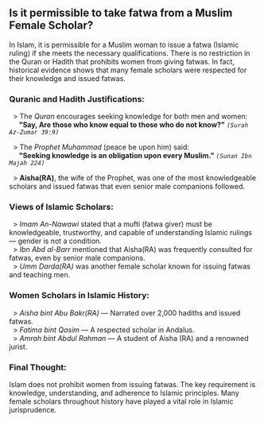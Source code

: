 ## **Is it permissible to take fatwa from a Muslim Female Scholar?**
In Islam, it is permissible for a Muslim woman to issue a fatwa (Islamic ruling) if she meets the necessary qualifications. There is no restriction in the Quran or Hadith that prohibits women from giving fatwas. In fact, historical evidence shows that many female scholars were respected for their knowledge and issued fatwas.

### **Quranic and Hadith Justifications:**
&nbsp;&nbsp;> The *Quran* encourages seeking knowledge for both men and women:<br>
&nbsp;&nbsp;&nbsp;&nbsp;&nbsp;**"Say, Are those who know equal to those who do not know?"** *`(Surah Az-Zumar 39:9)`*

&nbsp;&nbsp;> The *Prophet Muhammad* (peace be upon him) said:<br>
&nbsp;&nbsp;&nbsp;&nbsp;&nbsp;**"Seeking knowledge is an obligation upon every Muslim."** *`(Sunan Ibn Majah 224)`*

&nbsp;&nbsp;> **Aisha(RA)**, the wife of the Prophet, was one of the most knowledgeable scholars and issued fatwas that even senior male companions followed.

### **Views of Islamic Scholars:**
&nbsp;&nbsp;> *Imam An-Nawawi* stated that a mufti (fatwa giver) must be knowledgeable, trustworthy, and capable of understanding Islamic rulings — gender is not a condition.<br>
&nbsp;&nbsp;> *Ibn Abd al-Barr* mentioned that Aisha(RA) was frequently consulted for fatwas, even by senior male companions.<br>
&nbsp;&nbsp;> *Umm Darda(RA)* was another female scholar known for issuing fatwas and teaching men.
### **Women Scholars in Islamic History:**
&nbsp;&nbsp;> *Aisha bint Abu Bakr(RA)* — Narrated over 2,000 hadiths and issued fatwas.<br>
&nbsp;&nbsp;> *Fatima bint Qasim* — A respected scholar in Andalus.<br>
&nbsp;&nbsp;> *Amrah bint Abdul Rahman* — A student of Aisha (RA) and a renowned jurist.

### **Final Thought:**
Islam does not prohibit women from issuing fatwas. The key requirement is knowledge, understanding, and adherence to Islamic principles. Many female scholars throughout history have played a vital role in Islamic jurisprudence.